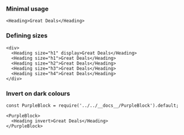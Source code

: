 ### Minimal usage

```
<Heading>Great Deals</Heading>
```

### Defining sizes

```
<div>
  <Heading size="h1" display>Great Deals</Heading>
  <Heading size="h1">Great Deals</Heading>
  <Heading size="h2">Great Deals</Heading>
  <Heading size="h3">Great Deals</Heading>
  <Heading size="h4">Great Deals</Heading>
</div>
```

### Invert on dark colours

```
const PurpleBlock = require('../../__docs__/PurpleBlock').default;

<PurpleBlock>
  <Heading invert>Great Deals</Heading>
</PurpleBlock>
```
